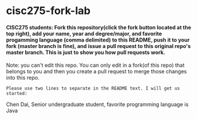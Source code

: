 # cisc275-fork-lab

#### CISC275 students: Fork this repository(click the fork button located at the top right), add your name, year and degree/major, and favorite progamming language (comma delimited) to this README, push it to your fork (master branch is fine), and issue a pull request to this original repo's master branch. This is just to show you how pull requests work. 

Note: you can't edit this repo. You can only edit in a fork(of this repo) that belongs to you and then you create a pull request to merge those changes into this repo.

```Please use two lines to separate in the README text. I will get us started:```

Chen Dai, Senior undergraduate student, favorite programming language is Java
